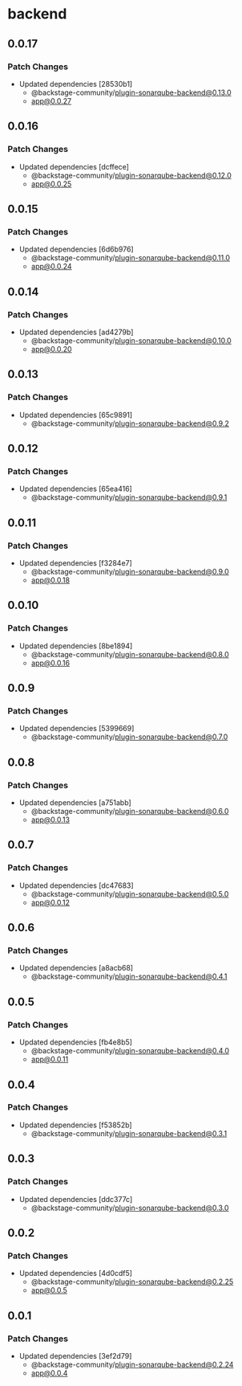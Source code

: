 # backend

## 0.0.17

### Patch Changes

- Updated dependencies [28530b1]
  - @backstage-community/plugin-sonarqube-backend@0.13.0
  - app@0.0.27

## 0.0.16

### Patch Changes

- Updated dependencies [dcffece]
  - @backstage-community/plugin-sonarqube-backend@0.12.0
  - app@0.0.25

## 0.0.15

### Patch Changes

- Updated dependencies [6d6b976]
  - @backstage-community/plugin-sonarqube-backend@0.11.0
  - app@0.0.24

## 0.0.14

### Patch Changes

- Updated dependencies [ad4279b]
  - @backstage-community/plugin-sonarqube-backend@0.10.0
  - app@0.0.20

## 0.0.13

### Patch Changes

- Updated dependencies [65c9891]
  - @backstage-community/plugin-sonarqube-backend@0.9.2

## 0.0.12

### Patch Changes

- Updated dependencies [65ea416]
  - @backstage-community/plugin-sonarqube-backend@0.9.1

## 0.0.11

### Patch Changes

- Updated dependencies [f3284e7]
  - @backstage-community/plugin-sonarqube-backend@0.9.0
  - app@0.0.18

## 0.0.10

### Patch Changes

- Updated dependencies [8be1894]
  - @backstage-community/plugin-sonarqube-backend@0.8.0
  - app@0.0.16

## 0.0.9

### Patch Changes

- Updated dependencies [5399669]
  - @backstage-community/plugin-sonarqube-backend@0.7.0

## 0.0.8

### Patch Changes

- Updated dependencies [a751abb]
  - @backstage-community/plugin-sonarqube-backend@0.6.0
  - app@0.0.13

## 0.0.7

### Patch Changes

- Updated dependencies [dc47683]
  - @backstage-community/plugin-sonarqube-backend@0.5.0
  - app@0.0.12

## 0.0.6

### Patch Changes

- Updated dependencies [a8acb68]
  - @backstage-community/plugin-sonarqube-backend@0.4.1

## 0.0.5

### Patch Changes

- Updated dependencies [fb4e8b5]
  - @backstage-community/plugin-sonarqube-backend@0.4.0
  - app@0.0.11

## 0.0.4

### Patch Changes

- Updated dependencies [f53852b]
  - @backstage-community/plugin-sonarqube-backend@0.3.1

## 0.0.3

### Patch Changes

- Updated dependencies [ddc377c]
  - @backstage-community/plugin-sonarqube-backend@0.3.0

## 0.0.2

### Patch Changes

- Updated dependencies [4d0cdf5]
  - @backstage-community/plugin-sonarqube-backend@0.2.25
  - app@0.0.5

## 0.0.1

### Patch Changes

- Updated dependencies [3ef2d79]
  - @backstage-community/plugin-sonarqube-backend@0.2.24
  - app@0.0.4
